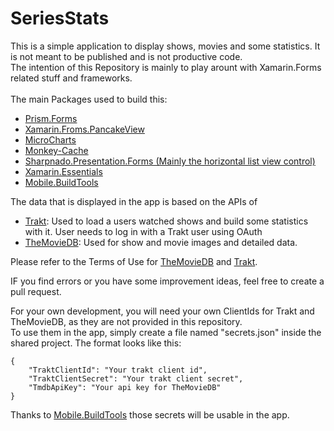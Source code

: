 # SeriesStats

This is a simple application to display shows, movies and some statistics. It is not meant to be published and is not productive code.<br />
The intention of this Repository is mainly to play arount with Xamarin.Forms related stuff and frameworks.<br />
<br/>
The main Packages used to build this:

- [Prism.Forms](https://prismlibrary.com/docs/xamarin-forms/Getting-Started.html)
- [Xamarin.Froms.PancakeView](https://github.com/sthewissen/Xamarin.Forms.PancakeView)
- [MicroCharts](https://github.com/dotnet-ad/Microcharts)
- [Monkey-Cache](https://github.com/jamesmontemagno/monkey-cache)
- [Sharpnado.Presentation.Forms (Mainly the horizontal list view control)](https://github.com/roubachof/Sharpnado.Presentation.Forms)
- [Xamarin.Essentials](https://docs.microsoft.com/xamarin/essentials)
- [Mobile.BuildTools](https://github.com/dansiegel/Mobile.BuildTools)

The data that is displayed in the app is based on the APIs of
- [Trakt](https://trakt.tv): Used to load a users watched shows and build some statistics with it. User needs to log in with a Trakt user using OAuth
- [TheMovieDB](https://themoviedb.org): Used for show and movie images and detailed data.

Please refer to the Terms of Use for [TheMovieDB](https://www.themoviedb.org/documentation/api/terms-of-use) and [Trakt](https://trakt.tv/terms).

IF you find errors or you have some improvement ideas, feel free to create a pull request.

For your own development, you will need your own ClientIds for Trakt and TheMovieDB, as they are not provided in this repository.<br/>
To use them in the app, simply create a file named "secrets.json" inside the shared project.
The format looks like this:
```
{
    "TraktClientId": "Your trakt client id",
    "TraktClientSecret": "Your trakt client secret",
    "TmdbApiKey": "Your api key for TheMovieDB"
}
```

Thanks to [Mobile.BuildTools](https://github.com/dansiegel/Mobile.BuildTools) those secrets will be usable in the app.
